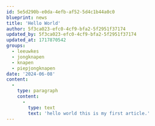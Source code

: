 ```yaml
---
id: 5e5d290b-e0da-4efb-af52-5d4c1b44a0c0
blueprint: news
title: 'Hello World'
author: 5f3ca023-efc0-4cf9-bfa2-5f2951f37174
updated_by: 5f3ca023-efc0-4cf9-bfa2-5f2951f37174
updated_at: 1717870542
groups:
  - leeuwkes
  - jongknapen
  - knapen
  - piepjongknapen
date: '2024-06-08'
content:
  -
    type: paragraph
    content:
      -
        type: text
        text: 'hello world this is my first article.'
---
```


